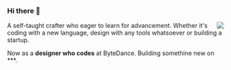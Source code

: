 ### Hi there 👋

<img align="right" src="https://github-readme-stats.vercel.app/api?username=slynnnn&show_icons=true&icon_color=0366d6&text_color=24292e&bg_color=ffffff&hide_title=true" />


A self-taught crafter who eager to learn for advancement. Whether it's coding with a new language, design with any tools whatsoever or building a startup.

Now as a **designer who codes** at ByteDance. Building somethine new on ***.

<!--
**Slynnnn/Slynnnn** is a ✨ _special_ ✨ repository because its `README.md` (this file) appears on your GitHub profile.

Here are some ideas to get you started:

- 🔭 I’m currently working on ...
- 🌱 I’m currently learning ...
- 👯 I’m looking to collaborate on ...
- 🤔 I’m looking for help with ...
- 💬 Ask me about ...
- 📫 How to reach me: ...
- 😄 Pronouns: ...
- ⚡ Fun fact: ...
-->

